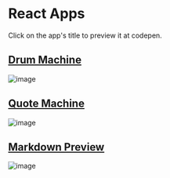 # React Apps
Click on the app's title to preview it at codepen.

## [Drum Machine](https://codepen.io/pinheirocosta/pen/gOWBQNP)

![image](https://user-images.githubusercontent.com/37278803/129112838-d476f040-b03b-482c-891c-92177fe0871b.png)

## [Quote Machine](https://codepen.io/pinheirocosta/pen/VwbrQLm)

![image](https://user-images.githubusercontent.com/37278803/129112749-fb71aa2b-c3aa-41c7-8881-62bedad1e643.png)


## [Markdown Preview](https://codepen.io/pinheirocosta/pen/vYmjGwK)

![image](https://user-images.githubusercontent.com/37278803/129113241-3f78437f-4e00-469b-8f98-26329e0325ce.png)

